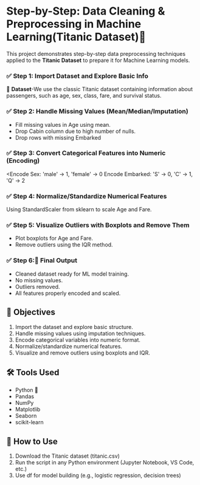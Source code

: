 # Step-by-Step: Data Cleaning & Preprocessing in Machine Learning(Titanic Dataset)🚀
This project demonstrates step-by-step data preprocessing techniques applied to the **Titanic Dataset** to prepare it for Machine Learning models.

### ✅ Step 1: Import Dataset and Explore Basic Info
📁 **Dataset**-We use the classic Titanic dataset containing information about passengers, such as age, sex, class, fare, and survival status.

### ✅ Step 2: Handle Missing Values (Mean/Median/Imputation)
- Fill missing values in Age using mean.
- Drop Cabin column due to high number of nulls.
- Drop rows with missing Embarked

### ✅ Step 3: Convert Categorical Features into Numeric (Encoding)
<Encode Sex: 'male' → 1, 'female' → 0
Encode Embarked: 'S' → 0, 'C' → 1, 'Q' → 2

### ✅ Step 4: Normalize/Standardize Numerical Features
Using StandardScaler from sklearn to scale Age and Fare.

### ✅ Step 5: Visualize Outliers with Boxplots and Remove Them
* Plot boxplots for Age and Fare.
* Remove outliers using the IQR method.
### ✅ Step 6:🧾 Final Output
- Cleaned dataset ready for ML model training.
- No missing values.
- Outliers removed.
- All features properly encoded and scaled.
## 📌 Objectives
1. Import the dataset and explore basic structure.
2. Handle missing values using imputation techniques.
3. Encode categorical variables into numeric format.
4. Normalize/standardize numerical features.
5. Visualize and remove outliers using boxplots and IQR.
## 🛠 Tools Used
- Python 🐍
- Pandas
- NumPy
- Matplotlib
- Seaborn
- scikit-learn
## 📂 How to Use
1. Download the Titanic dataset (titanic.csv)
2. Run the script in any Python environment (Jupyter Notebook, VS Code, etc.)
3. Use df for model building (e.g., logistic regression, decision trees)
